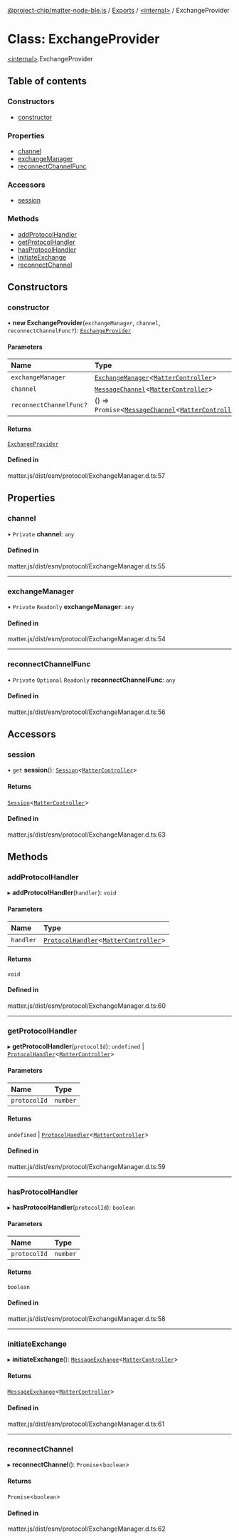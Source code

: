 [@project-chip/matter-node-ble.js](../README.md) / [Exports](../modules.md) / [\<internal\>](../modules/internal_.md) / ExchangeProvider

# Class: ExchangeProvider

[\<internal\>](../modules/internal_.md).ExchangeProvider

## Table of contents

### Constructors

- [constructor](internal_.ExchangeProvider.md#constructor)

### Properties

- [channel](internal_.ExchangeProvider.md#channel)
- [exchangeManager](internal_.ExchangeProvider.md#exchangemanager)
- [reconnectChannelFunc](internal_.ExchangeProvider.md#reconnectchannelfunc)

### Accessors

- [session](internal_.ExchangeProvider.md#session)

### Methods

- [addProtocolHandler](internal_.ExchangeProvider.md#addprotocolhandler)
- [getProtocolHandler](internal_.ExchangeProvider.md#getprotocolhandler)
- [hasProtocolHandler](internal_.ExchangeProvider.md#hasprotocolhandler)
- [initiateExchange](internal_.ExchangeProvider.md#initiateexchange)
- [reconnectChannel](internal_.ExchangeProvider.md#reconnectchannel)

## Constructors

### constructor

• **new ExchangeProvider**(`exchangeManager`, `channel`, `reconnectChannelFunc?`): [`ExchangeProvider`](internal_.ExchangeProvider.md)

#### Parameters

| Name | Type |
| :------ | :------ |
| `exchangeManager` | [`ExchangeManager`](internal_.ExchangeManager.md)\<[`MatterController`](internal_.MatterController.md)\> |
| `channel` | [`MessageChannel`](internal_.MessageChannel.md)\<[`MatterController`](internal_.MatterController.md)\> |
| `reconnectChannelFunc?` | () => `Promise`\<[`MessageChannel`](internal_.MessageChannel.md)\<[`MatterController`](internal_.MatterController.md)\>\> |

#### Returns

[`ExchangeProvider`](internal_.ExchangeProvider.md)

#### Defined in

matter.js/dist/esm/protocol/ExchangeManager.d.ts:57

## Properties

### channel

• `Private` **channel**: `any`

#### Defined in

matter.js/dist/esm/protocol/ExchangeManager.d.ts:55

___

### exchangeManager

• `Private` `Readonly` **exchangeManager**: `any`

#### Defined in

matter.js/dist/esm/protocol/ExchangeManager.d.ts:54

___

### reconnectChannelFunc

• `Private` `Optional` `Readonly` **reconnectChannelFunc**: `any`

#### Defined in

matter.js/dist/esm/protocol/ExchangeManager.d.ts:56

## Accessors

### session

• `get` **session**(): [`Session`](internal_.Session.md)\<[`MatterController`](internal_.MatterController.md)\>

#### Returns

[`Session`](internal_.Session.md)\<[`MatterController`](internal_.MatterController.md)\>

#### Defined in

matter.js/dist/esm/protocol/ExchangeManager.d.ts:63

## Methods

### addProtocolHandler

▸ **addProtocolHandler**(`handler`): `void`

#### Parameters

| Name | Type |
| :------ | :------ |
| `handler` | [`ProtocolHandler`](../interfaces/internal_.ProtocolHandler.md)\<[`MatterController`](internal_.MatterController.md)\> |

#### Returns

`void`

#### Defined in

matter.js/dist/esm/protocol/ExchangeManager.d.ts:60

___

### getProtocolHandler

▸ **getProtocolHandler**(`protocolId`): `undefined` \| [`ProtocolHandler`](../interfaces/internal_.ProtocolHandler.md)\<[`MatterController`](internal_.MatterController.md)\>

#### Parameters

| Name | Type |
| :------ | :------ |
| `protocolId` | `number` |

#### Returns

`undefined` \| [`ProtocolHandler`](../interfaces/internal_.ProtocolHandler.md)\<[`MatterController`](internal_.MatterController.md)\>

#### Defined in

matter.js/dist/esm/protocol/ExchangeManager.d.ts:59

___

### hasProtocolHandler

▸ **hasProtocolHandler**(`protocolId`): `boolean`

#### Parameters

| Name | Type |
| :------ | :------ |
| `protocolId` | `number` |

#### Returns

`boolean`

#### Defined in

matter.js/dist/esm/protocol/ExchangeManager.d.ts:58

___

### initiateExchange

▸ **initiateExchange**(): [`MessageExchange`](internal_.MessageExchange.md)\<[`MatterController`](internal_.MatterController.md)\>

#### Returns

[`MessageExchange`](internal_.MessageExchange.md)\<[`MatterController`](internal_.MatterController.md)\>

#### Defined in

matter.js/dist/esm/protocol/ExchangeManager.d.ts:61

___

### reconnectChannel

▸ **reconnectChannel**(): `Promise`\<`boolean`\>

#### Returns

`Promise`\<`boolean`\>

#### Defined in

matter.js/dist/esm/protocol/ExchangeManager.d.ts:62
